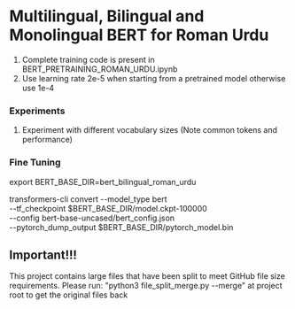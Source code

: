 # Multilingual, Bilingual and Monolingual BERT for Roman Urdu

1. Complete training code is present in BERT_PRETRAINING_ROMAN_URDU.ipynb
2. Use learning rate 2e-5 when starting from a pretrained model otherwise use 1e-4

### Experiments
1. Experiment with different vocabulary sizes (Note common tokens and performance)

### Fine Tuning
export BERT_BASE_DIR=bert_bilingual_roman_urdu

transformers-cli convert --model_type bert \
  --tf_checkpoint $BERT_BASE_DIR/model.ckpt-100000 \
  --config bert-base-uncased/bert_config.json \
  --pytorch_dump_output $BERT_BASE_DIR/pytorch_model.bin

## Important!!!

This project contains large files that have been split to meet GitHub file size requirements.
Please run: "python3 file_split_merge.py --merge" at project root to get the original files back
